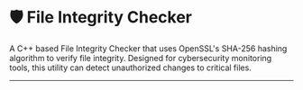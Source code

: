 # 🛡️ File Integrity Checker

A C++ based File Integrity Checker that uses OpenSSL's SHA-256 hashing algorithm to verify file integrity. Designed for cybersecurity monitoring tools, this utility can detect unauthorized changes to critical files.

---